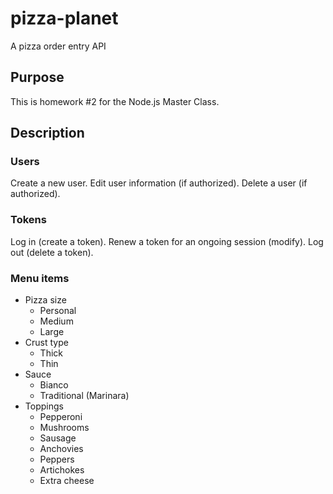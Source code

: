 # pizza-planet
A pizza order entry API

## Purpose
This is homework #2 for the Node.js Master Class.

## Description
### Users
Create a new user.
Edit user information (if authorized).
Delete a user (if authorized).

### Tokens
Log in (create a token).
Renew a token for an ongoing session (modify).
Log out (delete a token).

### Menu items
- Pizza size
    - Personal
    - Medium
    - Large
- Crust type
    - Thick
    - Thin
- Sauce
    - Bianco
    - Traditional (Marinara)
- Toppings
    - Pepperoni
    - Mushrooms
    - Sausage
    - Anchovies
    - Peppers
    - Artichokes
    - Extra cheese
